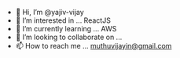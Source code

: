 - 👋 Hi, I’m @yajiv-vijay
- 👀 I’m interested in ... ReactJS
- 🌱 I’m currently learning ... AWS
- 💞️ I’m looking to collaborate on ...
- 📫 How to reach me ... muthuvijayin@gmail.com

<!---
yajiv-vijay/yajiv-vijay is a ✨ special ✨ repository because its `README.md` (this file) appears on your GitHub profile.
You can click the Preview link to take a look at your changes.
--->
